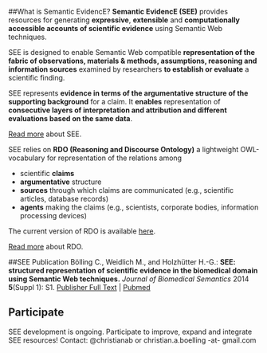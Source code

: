 ##What is Semantic EvidencE?
**Semantic EvidencE (SEE)** provides resources for generating **expressive**, **extensible** and **computationally accessible accounts of scientific evidence** using Semantic Web techniques.

SEE is designed to enable Semantic Web compatible **representation of the fabric of observations, materials & methods, assumptions, reasoning and information sources** examined by researchers **to establish or evaluate** a scientific finding.

SEE represents **evidence in terms of the argumentative structure of the supporting background** for a claim. It **enables** representation of **consecutive layers of interpretation and attribution and different evaluations based on the same data**.

[Read more](SEE_overview.md) about SEE.

SEE relies on **RDO (Reasoning and Discourse Ontology)** a lightweight OWL-vocabulary for representation of the relations among
  * scientific **claims**
  * **argumentative** structure
  * **sources** through which claims are communicated (e.g., scientific articles, database records)
  * **agents** making the claims (e.g., scientists, corporate bodies, information processing devices)

The current version of RDO is available [here](http://semantic-evidence.googlecode.com/svn/trunk/ontology/rdo.owl).

[Read more](RDO_introduction.md) about RDO.

##SEE Publication
Bölling C., Weidlich M., and Holzhütter H.-G.: **SEE: structured representation of scientific evidence in the biomedical domain using Semantic Web techniques.** _Journal of Biomedical Semantics_ 2014 **5**(Suppl 1): S1.
[Publisher Full Text](http://www.jbiomedsem.com/content/5/S1/S1) | [Pubmed](http://www.ncbi.nlm.nih.gov/pubmed/25093070)

## Participate ##
SEE development is ongoing. Participate to improve, expand and integrate SEE resources!
Contact: @christianab or christian.a.boelling -at- gmail.com

